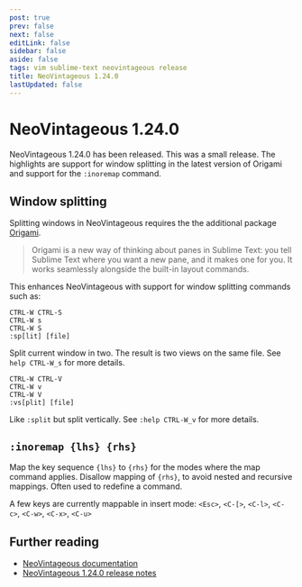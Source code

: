 ```yaml
---
post: true
prev: false
next: false
editLink: false
sidebar: false
aside: false
tags: vim sublime-text neovintageous release
title: NeoVintageous 1.24.0
lastUpdated: false
---
```


# NeoVintageous 1.24.0

NeoVintageous 1.24.0 has been released. This was a small release. The highlights are support for window splitting in the latest version of Origami and support for the `:inoremap` command.

## Window splitting

Splitting windows in NeoVintageous requires the the additional package [Origami](https://packagecontrol.io/packages/Origami).

> Origami is a new way of thinking about panes in Sublime Text: you tell Sublime
  Text where you want a new pane, and it makes one for you. It works seamlessly
  alongside the built-in layout commands.

This enhances NeoVintageous with support for window splitting commands such as:

```
CTRL-W CTRL-S
CTRL-W s
CTRL-W S
:sp[lit] [file]
```

Split current window in two. The result is two views on the same file. See `help CTRL-W_s` for more details.

```
CTRL-W CTRL-V
CTRL-W v
CTRL-W V
:vs[plit] [file]
```

Like `:split` but split vertically. See `:help CTRL-W_v` for more details.

## `:inoremap {lhs} {rhs}`

Map the key sequence `{lhs}` to `{rhs}` for the modes where the map command applies.  Disallow mapping of `{rhs}`, to avoid nested and recursive mappings.  Often used to redefine a command.

A few keys are currently mappable in insert mode: `<Esc>`, `<C-[>`, `<C-l>`, `<C-c>`, `<C-w>`, `<C-x>`, `<C-u>`

## Further reading

* [NeoVintageous documentation](https://neovintageous.github.io/)
* [NeoVintageous 1.24.0 release notes](https://github.com/NeoVintageous/NeoVintageous/releases/tag/1.24.0)
